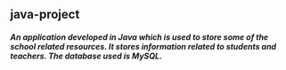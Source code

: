 ## java-project
##### An application developed in Java which is used to store some of the school related resources. It stores information related to students and teachers. The database used is MySQL.
